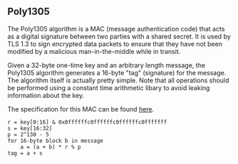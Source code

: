 ## Poly1305
The Poly1305 algorithm is a MAC (message authentication code) that acts as a
digital signature between two parties with a shared secret. It is used by
TLS 1.3 to sign encrypted data packets to ensure that they have not been
modified by a malicious man-in-the-middle while in transit.

Given a 32-byte one-time key and an arbitrary length message, the Poly1305 algorithm
generates a 16-byte "tag" (signature) for the message. The algorithm itself is
actually pretty simple. Note that all operations should be performed using
a constant time arithmetic libary to avoid leaking information about the key.

The specification for this MAC can be found 
[here](https://datatracker.ietf.org/doc/html/rfc8439#section-2.5).
```
r = key[0:16] & 0x0ffffffc0ffffffc0ffffffc0fffffff
s = key[16:32]
p = 2^130 - 5
for 16-byte block b in message
    a = (a + b) * r % p
tag = a + s
```
